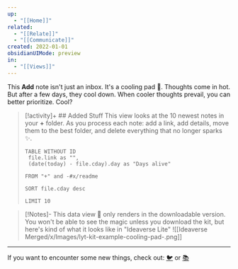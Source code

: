 ```yaml
---
up:
  - "[[Home]]"
related:
  - "[[Relate]]"
  - "[[Communicate]]"
created: 2022-01-01
obsidianUIMode: preview
in:
  - "[[Views]]"
---
```


This **Add** note isn't just an inbox. It's a cooling pad 🧊.
Thoughts come in hot. But after a few days, they cool down.
When cooler thoughts prevail, you can better prioritize. Cool?

> [!activity]+ ## Added Stuff
> This view looks at the 10 newest notes in your **+** folder. As you process each note: add a link, add details, move them to the best folder, and delete everything that no longer sparks ✨.
>
> ```dataview
> TABLE WITHOUT ID
>  file.link as "",
>  (date(today) - file.cday).day as "Days alive"
>
> FROM "+" and -#x/readme
>
> SORT file.cday desc
>
> LIMIT 10
> ```

> [!Notes]- This data view 🔬 only renders in the downloadable version.
> You won't be able to see the magic unless you download the kit, but here's kind of what it looks like in "Ideaverse Lite"
> ![[Ideaverse Merged/x/Images/lyt-kit-example-cooling-pad-.png]]

---

If you want to encounter some new things, check out: [🐦](https://www.twitter.com) or [📚](https://readwise.io/lyt/)
